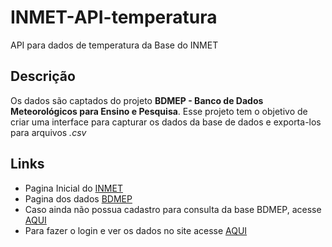 # INMET-API-temperatura
API para dados de temperatura da Base do INMET


## Descrição
Os dados são captados do projeto **BDMEP - Banco de Dados Meteorológicos para Ensino e Pesquisa**. 
Esse projeto tem o objetivo de criar uma interface para capturar os dados da base de dados e exporta-los para arquivos _.csv_


## Links

* Pagina Inicial do [INMET](http://www.inmet.gov.br/)
* Pagina dos dados [BDMEP](http://www.inmet.gov.br/portal/index.php?r=bdmep/bdmep)
* Caso ainda não possua cadastro para consulta da base BDMEP, acesse [AQUI](http://www.inmet.gov.br/projetos/rede/pesquisa/cad_senha.php)
* Para fazer o login e ver os dados no site acesse [AQUI](http://www.inmet.gov.br/projetos/rede/pesquisa/inicio.php)